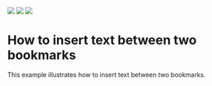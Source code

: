 <!-- default badges list -->
![](https://img.shields.io/endpoint?url=https://codecentral.devexpress.com/api/v1/VersionRange/128610768/23.2.2%2B)
[![](https://img.shields.io/badge/Open_in_DevExpress_Support_Center-FF7200?style=flat-square&logo=DevExpress&logoColor=white)](https://supportcenter.devexpress.com/ticket/details/E4405)
[![](https://img.shields.io/badge/📖_How_to_use_DevExpress_Examples-e9f6fc?style=flat-square)](https://docs.devexpress.com/GeneralInformation/403183)
<!-- default badges end -->
# How to insert text between two bookmarks


<p>This example illustrates how to insert text between two bookmarks.</p>

<br/>


